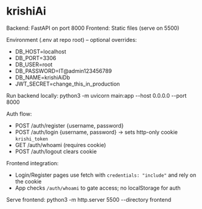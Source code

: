 # krishiAi

Backend: FastAPI on port 8000
Frontend: Static files (serve on 5500)

Environment (.env at repo root) – optional overrides:
- DB_HOST=localhost
- DB_PORT=3306
- DB_USER=root
- DB_PASSWORD=IT@admin123456789
- DB_NAME=krishiAiDb
- JWT_SECRET=change_this_in_production

Run backend locally:
python3 -m uvicorn main:app --host 0.0.0.0 --port 8000

Auth flow:
- POST /auth/register {username, password}
- POST /auth/login {username, password} → sets http-only cookie `krishi_token`
- GET /auth/whoami (requires cookie)
- POST /auth/logout clears cookie

Frontend integration:
- Login/Register pages use fetch with `credentials: "include"` and rely on the cookie
- App checks `/auth/whoami` to gate access; no localStorage for auth

Serve frontend:
python3 -m http.server 5500 --directory frontend